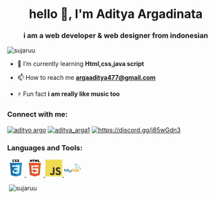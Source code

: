 <h1 align="center">hello 👋, I'm Aditya Argadinata</h1>
<h3 align="center">i am a web developer & web designer from indonesian</h3>

<p align="left"> <img src="https://komarev.com/ghpvc/?username=sujaruu&label=Profile%20views&color=0e75b6&style=flat" alt="sujaruu" /> </p>

- 🌱 I’m currently learning **Html,css,java script**

- 📫 How to reach me **argaaditya477@gmail.com**

- ⚡ Fun fact **i am really like music too**

<h3 align="left">Connect with me:</h3>
<p align="left">
<a href="https://fb.com/adityo argo" target="blank"><img align="center" src="https://raw.githubusercontent.com/rahuldkjain/github-profile-readme-generator/master/src/images/icons/Social/facebook.svg" alt="adityo argo" height="30" width="40" /></a>
<a href="https://instagram.com/aditya_arga1" target="blank"><img align="center" src="https://raw.githubusercontent.com/rahuldkjain/github-profile-readme-generator/master/src/images/icons/Social/instagram.svg" alt="aditya_arga1" height="30" width="40" /></a>
<a href="https://discord.gg/https://discord.gg/j85wGdn3" target="blank"><img align="center" src="https://raw.githubusercontent.com/rahuldkjain/github-profile-readme-generator/master/src/images/icons/Social/discord.svg" alt="https://discord.gg/j85wGdn3" height="30" width="40" /></a>
</p>

<h3 align="left">Languages and Tools:</h3>
<p align="left"> <a href="https://www.w3schools.com/css/" target="_blank"> <img src="https://raw.githubusercontent.com/devicons/devicon/master/icons/css3/css3-original-wordmark.svg" alt="css3" width="40" height="40"/> </a> <a href="https://www.w3.org/html/" target="_blank"> <img src="https://raw.githubusercontent.com/devicons/devicon/master/icons/html5/html5-original-wordmark.svg" alt="html5" width="40" height="40"/> </a> <a href="https://developer.mozilla.org/en-US/docs/Web/JavaScript" target="_blank"> <img src="https://raw.githubusercontent.com/devicons/devicon/master/icons/javascript/javascript-original.svg" alt="javascript" width="40" height="40"/> </a> <a href="https://www.mysql.com/" target="_blank"> <img src="https://raw.githubusercontent.com/devicons/devicon/master/icons/mysql/mysql-original-wordmark.svg" alt="mysql" width="40" height="40"/> </a> </p>

<p>&nbsp;<img align="center" src="https://github-readme-stats.vercel.app/api?username=sujaruu&show_icons=true&locale=en" alt="sujaruu" /></p>
